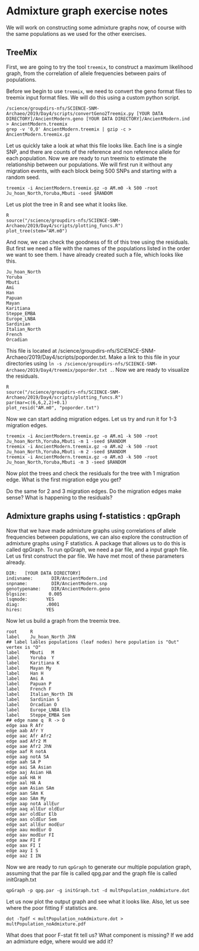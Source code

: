# Admixture graph exercise notes
We will work on constructing some admixture graphs now, of course with the same populations as we used for the other exercises.

## TreeMix
First, we are going to try the tool `treemix`, to construct a maximum likelihood graph, from the correlation of allele frequencies between pairs of populations.

Before we begin to use `treemix`, we need to convert the geno format files to treemix input format files. We will do this using a custom python script.
```
/science/groupdirs-nfs/SCIENCE-SNM-Archaeo/2019/Day4/scripts/convertGeno2Treemix.py [YOUR DATA DIRECTORY]/AncientModern.geno [YOUR DATA DIRECTORY]/AncientModern.ind > AncientModern.treemix
grep -v '0,0' AncientModern.treemix | gzip -c > AncientModern.treemix.gz  
```
Let us quickly take a look at what this file looks like. Each line is a single SNP, and there are counts of the reference and non reference allele for each population. Now we are ready to run treemix to estimate the relationship between our populations. We will first run it without any migration events, with each block being 500 SNPs and starting with a random seed.

```
treemix -i AncientModern.treemix.gz -o AM.m0 -k 500 -root Ju_hoan_North,Yoruba,Mbuti -seed $RANDOM
```

Let us plot the tree in R and see what it looks like.
```
R
source("/science/groupdirs-nfs/SCIENCE-SNM-Archaeo/2019/Day4/scripts/plotting_funcs.R")
plot_tree(stem="AM.m0")
```

And now, we can check the goodness of fit of this tree using the residuals. But first we need a file with the names of the populations listed in the order we want to see them.
I have already created such a file, which looks like this.
```
Ju_hoan_North
Yoruba
Mbuti
Ami
Han
Papuan
Mayan
Karitiana
Steppe_EMBA
Europe_LNBA
Sardinian
Italian_North
French
Orcadian

```
This file is located at /science/groupdirs-nfs/SCIENCE-SNM-Archaeo/2019/Day4/scripts/poporder.txt. Make a link to this file in your directories using `ln -s /science/groupdirs-nfs/SCIENCE-SNM-Archaeo/2019/Day4/treemix/poporder.txt .`. Now we are ready to visualize the residuals.
```
R
source("/science/groupdirs-nfs/SCIENCE-SNM-Archaeo/2019/Day4/scripts/plotting_funcs.R")
par(mar=c(6,6,2,2)+0.1)
plot_resid("AM.m0", "poporder.txt")
```

Now we can start adding migration edges. Let us try and run it for 1-3 migration edges.
```
treemix -i AncientModern.treemix.gz -o AM.m1 -k 500 -root Ju_hoan_North,Yoruba,Mbuti -m 1 -seed $RANDOM
treemix -i AncientModern.treemix.gz -o AM.m2 -k 500 -root Ju_hoan_North,Yoruba,Mbuti -m 2 -seed $RANDOM
treemix -i AncientModern.treemix.gz -o AM.m3 -k 500 -root Ju_hoan_North,Yoruba,Mbuti -m 3 -seed $RANDOM
```
Now plot the trees and check the residuals for the tree with 1 migration edge. What is the first migration edge you get?

Do the same for 2 and 3 migration edges. Do the migration edges make sense? What is happening to the residuals?

## Admixture graphs using f-statistics : qpGraph
Now that we have made admixture graphs using correlations of allele frequencies between populations, we can also explore the construction of admixture graphs using F statistics. A package that allows us to do this is called qpGraph. To run qpGraph, we need a par file, and a input graph file. Let us first construct the par file. We have met most of these parameters already.
```
DIR:   [YOUR DATA DIRECTORY]
indivname:       DIR/AncientModern.ind  
snpname:         DIR/AncientModern.snp       
genotypename:    DIR/AncientModern.geno  
blgsize:        0.005
lsqmode:       YES
diag:          .0001
hires:         YES
```

Now let us build a graph from the treemix tree.

```
root     R
label    Ju_hoan_North JhN  
## label lables populations (leaf nodes) here population is "Out"  vertex is "O"
label    Mbuti   M      
label    Yoruba  Y    
label    Karitiana K   
label    Mayan My
label    Han H
label    Ami A
label    Papuan P
label    French F
label    Italian_North IN
label    Sardinian S
label    Orcadian O
label    Europe_LNBA Elb
label    Steppe_EMBA Sem
## edge name q  R -> O
edge aaa R Afr
edge aab Afr Y
edge aac Afr Afr2
edge aad Afr2 M
edge aae Afr2 JhN
edge aaf R notA
edge aag notA SA
edge aah SA P
edge aai SA Asian
edge aaj Asian HA
edge aak HA H
edge aal HA A
edge aam Asian SAm
edge aan SAm K
edge aao SAm My
edge aap notA allEur    
edge aaq allEur oldEur
edge aar oldEur Elb
edge aas oldEur Sem
edge aat allEur modEur
edge aau modEur O
edge aav modEur FI
edge aaw FI F
edge aax FI I
edge aay I S
edge aaz I IN
```

Now we are ready to run `qpGraph` to generate our multiple population graph, assuming that the par file is called qpg.par and the graph file is called initGraph.txt
```
qpGraph -p qpg.par -g initGraph.txt -d multPopulation_noAdmixture.dot
```
Let us now plot the output graph and see what it looks like. Also, let us see where the poor fitting F statistics are.

```
dot -Tpdf < multPopulation_noAdmixture.dot > multPopulation_noAdmixture.pdf
```
What does that poor F-stat fit tell us? What component is missing? If we add an admixture edge, where would we add it?
